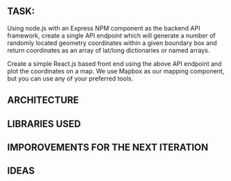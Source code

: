 ## TASK:

Using node.js with an Express NPM component as the backend API framework, create a single API endpoint which will generate a number of randomly located geometry coordinates within a given boundary box and return coordinates as an array of lat/long dictionaries or named arrays.

Create a simple React.js based front end using the above API endpoint and plot the coordinates on a map. We use Mapbox as our mapping component, but you can use any of your preferred tools.

## ARCHITECTURE

## LIBRARIES USED

## IMPOROVEMENTS FOR THE NEXT ITERATION

## IDEAS
